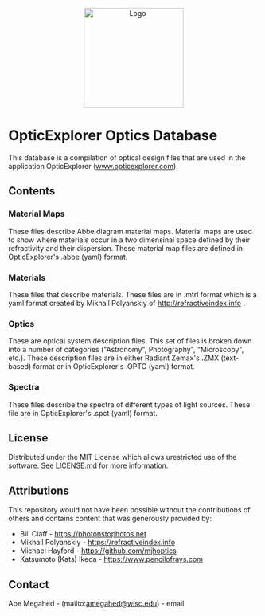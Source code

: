 <p align="center">
  <div align="center">
    <img src="https://opticexplorer.sharedigm.com/images/logos/logo-blue.svg" alt="Logo" style="width:200px">
  </div>
</p>

# OpticExplorer Optics Database

This database is a compilation of optical design files that are used in the application OpticExplorer (www.opticexplorer.com).

<!-- ATTRIBUTIONS -->
## Contents

### Material Maps
These files describe Abbe diagram material maps.  Material maps are used to show where materials occur in a two dimensinal space defined by their refractivity and their dispersion.  These material map files are defined in OpticExplorer's .abbe (yaml) format.

### Materials
These files that describe materials.  These files are in .mtrl format which is a yaml format created by Mikhail Polyanskiy of http://refractiveindex.info .

### Optics
These are optical system description files.  This set of files is broken down into a number of categories ("Astronomy", Photography", "Microscopy", etc.).   These description files are in either Radiant Zemax's .ZMX (text-based) format or in OpticExplorer's .OPTC (yaml) format.

### Spectra
These files describe the spectra of different types of light sources.  These file are in OpticExplorer's .spct (yaml) format.

<!-- LICENSE -->
## License

Distributed under the MIT License which allows urestricted use of the software. See [LICENSE.md](LICENSE.md) for more information.

<!-- ATTRIBUTIONS -->
## Attributions

This repository would not have been possible without the contributions of others and contains content that was generously provided by:
 - Bill Claff - https://photonstophotos.net
 - Mikhail Polyanskiy - https://refractiveindex.info
 - Michael Hayford - https://github.com/mjhoptics
 - Katsumoto (Kats) Ikeda - https://www.pencilofrays.com

<!-- CONTACT -->
## Contact

Abe Megahed - (mailto:amegahed@wisc.edu) - email
